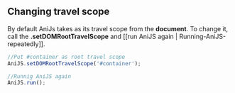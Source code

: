 ## Changing travel scope

By default AniJs takes as its travel scope from the **document**. To change it, call the **.setDOMRootTravelScope** and [[run AniJS again | Running-AniJS-repeatedly]].

```javascript
//Put #container as root travel scope
AniJS.setDOMRootTravelScope('#container');

//Runnig AniJS again
AniJS.run();
```
